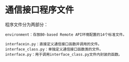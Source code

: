 # 通信接口程序文件  
程序文件分为两部分：  
  
    environment：存放B0-based Remote API环境配置的14个标准文件。  
    
    interfacein.py：直接定义通信接口函数并调用的文件。
    interface_class.py：单独定义通信接口函数类的文件。
    interface.py：用于调用interface_class.py文件内封装的函数。
